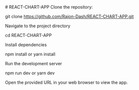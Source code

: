 
#   R E A C T - C H A R T - A P P 
 
 
Clone the repository:

git clone https://github.com/Rajon-Dash/REACT-CHART-APP.git

Navigate to the project directory

cd REACT-CHART-APP

Install dependencies

npm install or yarn install

Run the development server 

npm run dev or yarn dev

Open the provided URL in your web browser to view the app.
